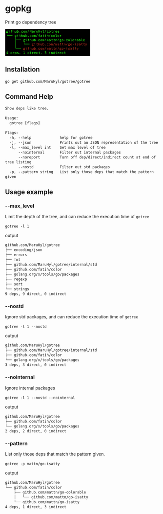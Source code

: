 # gopkg
Print go dependency tree

![gotree](./img/gotree.png)

## Installation

```sh
go get github.com/MaruHyl/gotree/gotree
```

## Command Help
```text
Show deps like tree.

Usage:
  gotree [flags]

Flags:
  -h, --help             help for gotree
  -j, --json             Prints out an JSON representation of the tree
  -l, --max_level int    Set max level of tree
      --nointernal       Filter out internal packages
      --noreport         Turn off dep/direct/indirect count at end of tree listing
      --nostd            Filter out std packages
  -p, --pattern string   List only those deps that match the pattern given
```

## Usage example

### --max_level
Limit the depth of the tree, and can reduce the execution time of `gotree`

`gotree -l 1`

output
```
github.com/MaruHyl/gotree
├── encoding/json
├── errors
├── fmt
├── github.com/MaruHyl/gotree/internal/std
├── github.com/fatih/color
├── golang.org/x/tools/go/packages
├── regexp
├── sort
└── strings
9 deps, 9 direct, 0 indirect
```

### --nostd
Ignore std packages, and can reduce the execution time of `gotree`

`gotree -l 1 --nostd`

output
```text
github.com/MaruHyl/gotree
├── github.com/MaruHyl/gotree/internal/std
├── github.com/fatih/color
└── golang.org/x/tools/go/packages
3 deps, 3 direct, 0 indirect
```

### --nointernal
Ignore internal packages

`gotree -l 1 --nostd --nointernal`

output

```text
github.com/MaruHyl/gotree
├── github.com/fatih/color
└── golang.org/x/tools/go/packages
2 deps, 2 direct, 0 indirect
```

### --pattern

List only those deps that match the pattern given.

`gotree -p mattn/go-isatty`

output

```text
github.com/MaruHyl/gotree
└── github.com/fatih/color
    ├── github.com/mattn/go-colorable
    │   └── github.com/mattn/go-isatty
    └── github.com/mattn/go-isatty
4 deps, 1 direct, 3 indirect
```